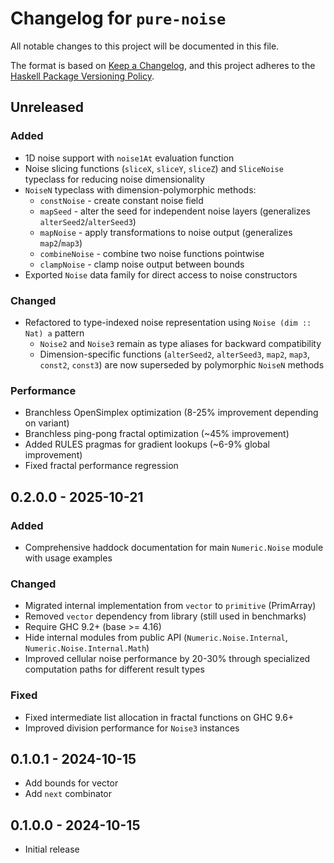 # Changelog for `pure-noise`

All notable changes to this project will be documented in this file.

The format is based on [Keep a Changelog](https://keepachangelog.com/en/1.0.0/),
and this project adheres to the
[Haskell Package Versioning Policy](https://pvp.haskell.org/).

## Unreleased

### Added

- 1D noise support with `noise1At` evaluation function
- Noise slicing functions (`sliceX`, `sliceY`, `sliceZ`) and `SliceNoise` typeclass for reducing noise dimensionality
- `NoiseN` typeclass with dimension-polymorphic methods:
  - `constNoise` - create constant noise field
  - `mapSeed` - alter the seed for independent noise layers (generalizes `alterSeed2`/`alterSeed3`)
  - `mapNoise` - apply transformations to noise output (generalizes `map2`/`map3`)
  - `combineNoise` - combine two noise functions pointwise
  - `clampNoise` - clamp noise output between bounds
- Exported `Noise` data family for direct access to noise constructors

### Changed

- Refactored to type-indexed noise representation using `Noise (dim :: Nat) a` pattern
  - `Noise2` and `Noise3` remain as type aliases for backward compatibility
  - Dimension-specific functions (`alterSeed2`, `alterSeed3`, `map2`, `map3`, `const2`, `const3`) are now superseded by polymorphic `NoiseN` methods

### Performance

- Branchless OpenSimplex optimization (8-25% improvement depending on variant)
- Branchless ping-pong fractal optimization (~45% improvement)
- Added RULES pragmas for gradient lookups (~6-9% global improvement)
- Fixed fractal performance regression

## 0.2.0.0 - 2025-10-21

### Added

- Comprehensive haddock documentation for main `Numeric.Noise` module with usage examples

### Changed

- Migrated internal implementation from `vector` to `primitive` (PrimArray)
- Removed `vector` dependency from library (still used in benchmarks)
- Require GHC 9.2+ (base >= 4.16)
- Hide internal modules from public API (`Numeric.Noise.Internal`, `Numeric.Noise.Internal.Math`)
- Improved cellular noise performance by 20-30% through specialized computation paths for different result types

### Fixed

- Fixed intermediate list allocation in fractal functions on GHC 9.6+
- Improved division performance for `Noise3` instances

## 0.1.0.1 - 2024-10-15

- Add bounds for vector
- Add `next` combinator

## 0.1.0.0 - 2024-10-15

- Initial release
